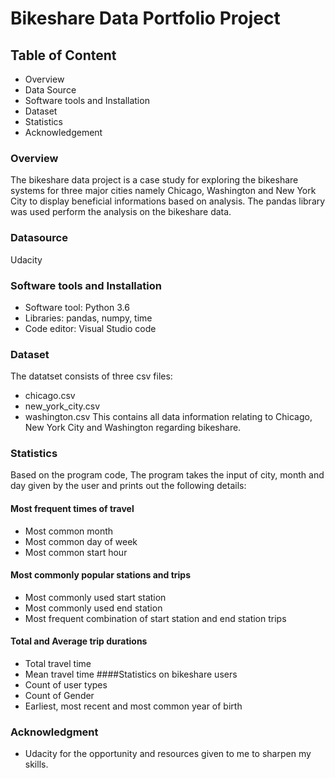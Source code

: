 # Bikeshare Data Portfolio Project

## Table of Content
* Overview
* Data Source
* Software tools and Installation
* Dataset
* Statistics
* Acknowledgement

### Overview
The bikeshare data project is a case study for exploring the bikeshare systems for three major cities namely Chicago, Washington and New York City
to display beneficial informations based on analysis. The pandas library was used perform the analysis on the bikeshare data.

### Datasource
Udacity

### Software tools and Installation
* Software tool: Python 3.6
* Libraries: pandas, numpy, time
* Code editor: Visual Studio code

### Dataset
The datatset consists of three csv files:
* chicago.csv
* new_york_city.csv
* washington.csv
This contains all data information relating to Chicago, New York City and Washington regarding bikeshare.

### Statistics
Based on the program code, The program takes the input of city, month and day given by the user and prints out the following details:
#### Most frequent times of travel
* Most common month
* Most common day of week
* Most common start hour
#### Most commonly popular stations and trips
* Most commonly used start station
* Most commonly used end station
* Most frequent combination of start station and end station trips
#### Total and Average trip durations
* Total travel time
* Mean travel time
####Statistics on bikeshare users
* Count of user types
* Count of Gender
* Earliest, most recent and most common year of birth

### Acknowledgment
* Udacity for the opportunity and resources given to me to sharpen my skills.
